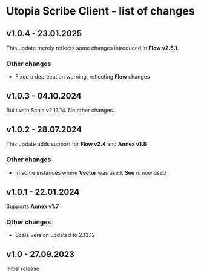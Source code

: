 # Utopia Scribe Client - list of changes

## v1.0.4 - 23.01.2025
This update merely reflects some changes introduced in **Flow v2.5.1**.
### Other changes
- Fixed a deprecation warning, reflecting **Flow** changes

## v1.0.3 - 04.10.2024
Built with Scala v2.13.14. No other changes.

## v1.0.2 - 28.07.2024
This update adds support for **Flow v2.4** and **Annex v1.8**
### Other changes
- In some instances where **Vector** was used, **Seq** is now used

## v1.0.1 - 22.01.2024
Supports **Annex v1.7**
### Other changes
- Scala version updated to 2.13.12

## v1.0 - 27.09.2023
Initial release
